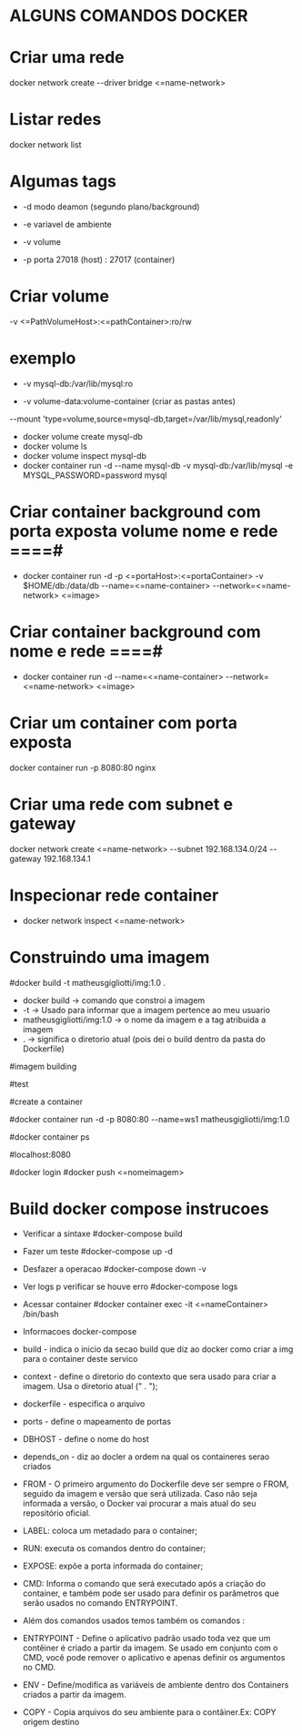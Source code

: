 # ALGUNS COMANDOS DOCKER

# Criar uma rede

docker network create --driver bridge <=name-network>

# Listar redes

docker network list

# Algumas tags

- -d modo deamon (segundo plano/background)

- -e variavel de ambiente

- -v volume

- -p porta 27018 (host) : 27017 (container)

# Criar volume

-v <=PathVolumeHost>:<=pathContainer>:ro/rw

# exemplo
- -v mysql-db:/var/lib/mysql:ro

- -v volume-data:volume-container (criar as pastas antes)

--mount 'type=volume,source=mysql-db,target=/var/lib/mysql,readonly'

- docker volume create mysql-db
- docker volume ls
- docker volume inspect mysql-db
- docker container run -d --name mysql-db -v mysql-db:/var/lib/mysql -e MYSQL_PASSWORD=password mysql

# Criar container background com porta exposta volume nome e rede ====#

- docker container run -d -p <=portaHost>:<=portaContainer> -v $HOME/db:/data/db --name=<=name-container> --network=<=name-network> <=image>

# Criar container background com nome e rede ====#

- docker container run -d --name=<=name-container> --network=<=name-network> <=image>

# Criar um container com porta exposta

docker container run -p 8080:80 nginx

# Criar uma rede com subnet e gateway

docker network create <=name-network> --subnet 192.168.134.0/24 --gateway 192.168.134.1

# Inspecionar rede container

- docker network inspect <=name-network>

# Construindo uma imagem

#docker build -t matheusgigliotti/img:1.0 .

- docker build -> comando que constroi a imagem
- -t -> Usado para informar que a imagem pertence ao meu usuario
- matheusgigliotti/img:1.0 -> o nome da imagem e a tag atribuida a imagem
- . -> significa o diretorio atual (pois dei o build dentro da pasta do Dockerfile)

#imagem building

#test

#create a container

#docker container run -d -p 8080:80 --name=ws1 matheusgigliotti/img:1.0

#docker container ps

#localhost:8080

#docker login
#docker push <=nomeimagem>

# Build docker compose instrucoes

- Verificar a sintaxe
  #docker-compose build

- Fazer um teste
  #docker-compose up -d

- Desfazer a operacao
  #docker-compose down -v

- Ver logs p verificar se houve erro
  #docker-compose logs

- Acessar container
  #docker container exec -it <=nameContainer> /bin/bash

- Informacoes docker-compose

- build - indica o inicio da secao build que diz ao docker como criar a img para o container deste servico

- context - define o diretorio do contexto que sera usado para criar a imagem. Usa o diretorio atual (" . ");

- dockerfile - especifica o arquivo

- ports - define o mapeamento de portas

- DBHOST - define o nome do host

- depends_on - diz ao docler a ordem na qual os containeres serao criados

- FROM - O primeiro argumento do Dockerfile deve ser sempre o FROM, seguido da imagem e versão que será utilizada. Caso não seja informada a versão,
  o Docker vai procurar a mais atual do seu repositório oficial.

- LABEL: coloca um metadado para o container;

- RUN: executa os comandos dentro do container;

- EXPOSE: expõe a porta informada do container;

- CMD: Informa o comando que será executado após a criação do container, e também pode ser usado para definir os parâmetros que serão usados no comando ENTRYPOINT.

- Além dos comandos usados temos também os comandos :

- ENTRYPOINT - Define o aplicativo padrão usado toda vez que um contêiner é criado a partir da imagem. Se usado em conjunto com o CMD, você pode remover o aplicativo e apenas definir os argumentos no CMD.

- ENV - Define/modifica as variáveis ​​de ambiente dentro dos Containers criados a partir da imagem.

- COPY - Copia arquivos do seu ambiente para o contâiner.Ex: COPY origem destino
